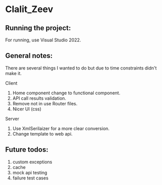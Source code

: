 # Clalit_Zeev

Running the project:
--------------------
For running, use Visual Studio 2022.


General notes:
--------------
There are several things I wanted to do but due to time constraints didn't make it.

Client
1. Home component change to functional component.
2. API call results validation.
3. Remove not in use Router files.
4. Nicer UI (css)

Server
1. Use XmlSerilaizer for a more clear conversion.
2. Change template to web api.


Future todos:
-------------
1) custom exceptions
2) cache
3) mock api testing
4) failure test cases
